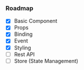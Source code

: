 ### Roadmap

- [x] Basic Component
- [x] Props
- [x] Binding
- [x] Event
- [x] Styling
- [ ] Rest API
- [ ] Store (State Management)
